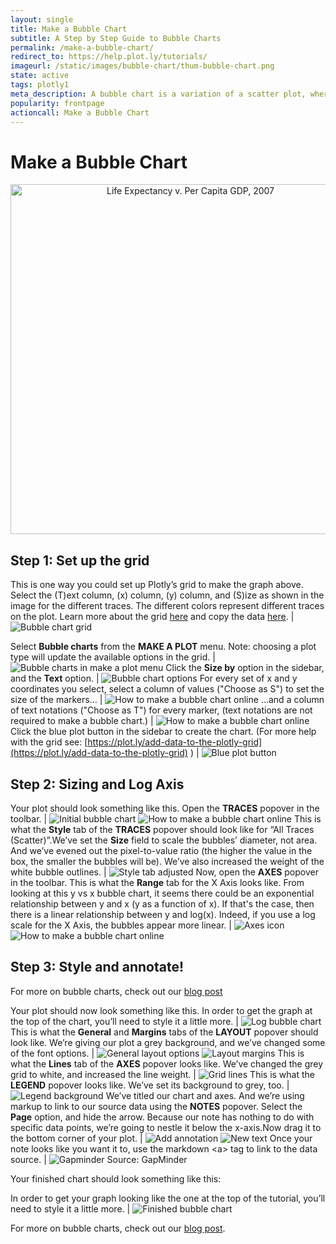 ```yaml
---
layout: single
title: Make a Bubble Chart
subtitle: A Step by Step Guide to Bubble Charts
permalink: /make-a-bubble-chart/
redirect_to: https://help.plot.ly/tutorials/
imageurl: /static/images/bubble-chart/thum-bubble-chart.png
state: active
tags: plotly1
meta_description: A bubble chart is a variation of a scatter plot, where each point can have a different radius, representing an extra dimension of data. Learn to make a bubble chart online.
popularity: frontpage
actioncall: Make a Bubble Chart
---
```


# Make a Bubble Chart

<div>
    <a href="https://plot.ly/~cimar/211/" target="_blank" title="Life Expectancy v. Per Capita GDP, 2007" style="display: block; text-align: center;"><img src="https://plot.ly/~cimar/211.png" alt="Life Expectancy v. Per Capita GDP, 2007" style="max-width: 100%;width: 560px;"  width="560" onerror="this.onerror=null;this.src='https://plot.ly/404.png';" /></a>
    <script data-plotly="cimar:211" src="https://plot.ly/embed.js" async></script>
</div>


## Step 1: Set up the grid

This is one way you could set up Plotly’s grid to make the graph above. Select the (T)ext column, (x) column, (y) column, and (S)ize as shown in the image for the different traces. The different colors represent different traces on the plot. Learn more about the grid [here](https://plot.ly/add-data-to-the-plotly-grid) and copy the data [here](https://plot.ly/~cimar/212). | ![Bubble chart grid](/static/images/bubble-chart/bubble-chart-grid.png)

Select **Bubble charts** from the **MAKE A PLOT** menu. Note: choosing a plot type will update the available options in the grid. | ![Bubble charts in make a plot menu](/static/images/bubble-chart/bubble-charts-in-make-a-plot-menu.png)
Click the **Size by** option in the sidebar, and the **Text** option. | ![Bubble chart options](/static/images/bubble-chart/bubble-chart-options.png)
For every set of x and y coordinates you select, select a column of values ("Choose as S") to set the size of the markers&#8230; | ![How to make a bubble chart online](/static/images/bubble-chart/choose-as-s.png)
&#8230;and a column of text notations ("Choose as T") for every marker, (text notations are not required to make a bubble chart.) | ![How to make a bubble chart online](/static/images/bubble-chart/choose-as-t.png)
Click the blue plot button in the sidebar to create the chart.  (For more help with the grid see: [https://plot.ly/add-data-to-the-plotly-grid](https://plot.ly/add-data-to-the-plotly-grid) ) |  ![Blue plot button](/static/images/bubble-chart/blue-plot-button.png)

## Step 2: Sizing and Log Axis

Your plot should look something like this.  Open the **TRACES** popover in the toolbar. |  ![Initial bubble chart](/static/images/bubble-chart/initial-bubble-chart.png) ![How to make a bubble chart online](/static/images/bubble-chart/traces-popover.png)
This is what the **Style** tab of the **TRACES** popover should look like for “All Traces (Scatter)”.We’ve set the **Size** field to scale the bubbles’ diameter, not area. And we’ve evened out the pixel-to-value ratio (the higher the value in the box, the smaller the bubbles will be). We’ve also increased the weight of the white bubble outlines. |  ![Style tab adjusted](/static/images/bubble-chart/style-tab-adjusted.png)
Now, open the **AXES** popover in the toolbar. This is what the **Range** tab for the X Axis looks like. From looking at this y vs x bubble chart, it seems there could be an exponential relationship between y and x (y as a function of x). If that's the case, then there is a linear relationship between y and log(x). Indeed, if you use a log scale for the X Axis, the bubbles appear more linear. |  ![Axes icon](/static/images/bubble-chart/axes-icon.png)  ![How to make a bubble chart online](/static/images/bubble-chart/log-option.png)

## Step 3: Style and annotate!

For more on bubble charts, check out our [blog post](http://blog.plot.ly/post/71637573256/the-power-of-bubble-charts)

Your plot should now look something like this. In order to get the graph at the top of the chart, you’ll need to style it a little more. |  ![Log bubble chart](/static/images/bubble-chart/log-bubble-chart.png)
This is what the **General** and **Margins** tabs of the **LAYOUT** popover should look like. We’re giving our plot a grey background, and we’ve changed some of the font options. |  ![General layout options](/static/images/bubble-chart/general-layout-options.png)  ![Layout margins](/static/images/bubble-chart/layout-margins.png)
This is what the **Lines** tab of the **AXES** popover looks like. We’ve changed the grey grid to white, and increased the line weight. | ![Grid lines](/static/images/bubble-chart/grid-lines.png)
This is what the **LEGEND** popover looks like.  We’ve set its background to grey, too. |  ![Legend background](/static/images/bubble-chart/legend-background.png)
We’ve titled our chart and axes.  And we’re using markup to link to our source data using the **NOTES** popover. Select the **Page** option, and hide the arrow. Because our note has nothing to do with specific data points, we’re going to nestle it below the x-axis.Now drag it to the bottom corner of your plot. |  ![Add annotation](/static/images/bubble-chart/add-annotation.png) ![New text](/static/images/bubble-chart/new-text.png)
Once your note looks like you want it to, use the markdown &lt;a&gt; tag to link to the data source. |  ![Gapminder](/static/images/bubble-chart/gapminder.png) Source: GapMinder

Your finished chart should look something like this:

In order to get your graph looking like the one at the top of the tutorial, you’ll need to style it a little more. |  ![Finished bubble chart](/static/images/bubble-chart/finished-bubble-chart.png)

For more on bubble charts, check out our [blog post](http://blog.plot.ly/post/71637573256/the-power-of-bubble-charts).
